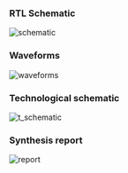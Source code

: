 ### RTL Schematic 

![schematic](image.png)

### Waveforms 

![waveforms](image.png)

### Technological schematic

![t_schematic](image.png)


### Synthesis report 

![report](image.png)